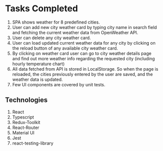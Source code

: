 # Tasks Completed

1. SPA shows weather for 8 predefined cities.
2. User can add new city weather card by typing city name in search field and fetching the current weather data from OpenWeather API.
3. User can delete any city weather card.
4. User can load updated current weather data for any city by clicking on the reload button of any available city weather card.
5. By clicking on weather card user can go to city weather details page and find out more weather info regarding the requested city (including hourly temperature chart)
6. All data fetched from API is stored in LocalStorage. So when the page is reloaded, the cities previously entered by the user are saved, and the weather data is updated.
7. Few UI components are covered by unit tests.

## Technologies

1. React
2. Typescript
3. Redux-Toolkit
4. React-Router
5. Material UI
6. Jest
7. react-testing-library
